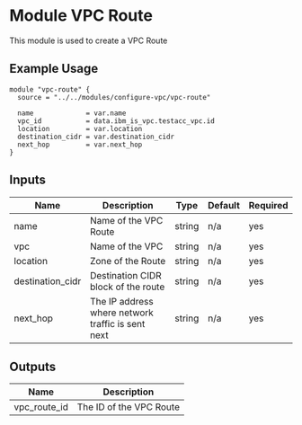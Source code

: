 # Module VPC Route

This module is used to create a VPC Route

## Example Usage
```
module "vpc-route" {
  source = "../../modules/configure-vpc/vpc-route"

  name             = var.name
  vpc_id           = data.ibm_is_vpc.testacc_vpc.id
  location         = var.location
  destination_cidr = var.destination_cidr
  next_hop         = var.next_hop
}
```

<!-- BEGINNING OF PRE-COMMIT-TERRAFORM DOCS HOOK -->

## Inputs

| Name                              | Description                                           | Type   | Default | Required |
|-----------------------------------|-------------------------------------------------------|--------|---------|----------|
| name | Name of the VPC Route | string | n/a | yes |
| vpc | Name of the VPC | string | n/a | yes |
| location | Zone of the Route  | string | n/a | yes |
| destination_cidr | Destination CIDR block of the route| string | n/a | yes |
| next_hop | The IP address where network traffic is sent next | string | n/a | yes |


## Outputs

| Name | Description |
|------|-------------|
| vpc\_route\_id | The ID of the VPC Route |

<!-- END OF PRE-COMMIT-TERRAFORM DOCS HOOK -->
